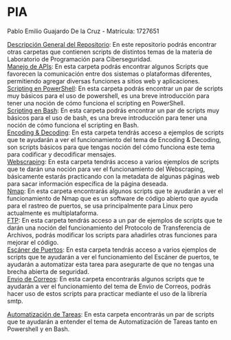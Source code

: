 # PIA
Pablo Emilio Guajardo De la Cruz - Matrícula: 1727651<br/>


[Descripción General del Repositorio](/Descripción%20General%20del%20Repositorio): En este repositorio podrás encontrar otras carpetas que contienen scripts de distintos temas de la materia de Laboratorio de Programación para Ciberseguridad. <br/>
[Manejo de APIs](/Manejo%20de%20APIs): En esta carpeta podrás encontrar algunos Scripts que favorecen la comunicación entre dos sistemas o plataformas diferentes, permitiendo agregar diversas funciones a sitios web y aplicaciones. <br/>
[Scripting en PowerShell](/Scripting%20en%20PowerShell): En esta carpeta podrás encontrar un par de scripts muy básicos para el uso de powershell, es una breve introducción para tener una noción de cómo funciona el scripting en PowerShell.  <br/>
[Scripting en Bash](/Scripting%20en%20Bash): En esta carpeta podrás encontrar un par de scripts muy básicos para el uso de bash, es una breve introducción para tener una noción de cómo funciona el scripting en Bash. <br/>
[Encoding & Decoding](/Encoding%20%26%20Decoding): En esta carpeta tendrás acceso a ejemplos de scripts que te ayudarán a ver el funcionamiento del tema de Encoding & Decoding, son scripts básicos para que tengas noción del cómo funciona este tema para codificar y decodificar mensajes. <br/>
[Webscraping](/Webscraping): En esta carpeta tendrás acceso a varios ejemplos de scripts que te darán una noción para ver el funcionamiento del Webscraping, básicamente estarás practicando con la metadata de algunas páginas web para sacar información específica de la página deseada.  <br/>
[Nmap](/Nmap): En esta carpeta encontrarás algunos scripts que te ayudarán a ver el funcionamiento de Nmap que es un software de código abierto que ayuda para el rastreo de puertos, se usa principalmente para Linux pero actualmente es multiplataforma. <br/>
[FTP](/FTP): En esta carpeta tendrás acceso a un par de ejemplos de scripts que te darán una noción del funcionamiento del Protocolo de Transferencia de Archivos, podrás modificar los scripts para añadirles otras funciones para mejorar el código. <br/>
[Escáner de Puertos](/Escáner%20de%20Puertos): En esta carpeta tendrás acceso a varios ejemplos de scripts que te ayudarán a ver el funcionamiento del Escáner de puertos, te ayudarán a automatizar esta tarea para asegurarte de que no tengas una brecha abierta de seguridad. <br/>
[Envio de Correos](/Envio%20de%20Correos): En esta carpeta encontrarás algunos scripts que te ayudarán a ver el funcionamiento del tema de Envio de Correos, podrás hacer uso de estos scripts para practicar mediante el uso de la librería smtp. <br/>

[Automatización de Tareas](/Automatización%20de%20Tareas): En esta carpeta encontrarás un par de scripts que te ayudarán a entender el tema de Automatización de Tareas tanto en Powershell y en Bash. <br/>
